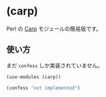 (carp)
================================================================

Perl の [Carp](http://perldoc.jp/docs/modules/Carp-1.26/lib/Carp.pod) モジュールの簡易版です。

## 使い方

まだ `confess` しか実装されていません。

``` scheme
(use-modules (carp))

(confess "not implemented")
```
